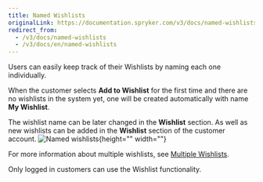 ```yaml
---
title: Named Wishlists
originalLink: https://documentation.spryker.com/v3/docs/named-wishlists
redirect_from:
  - /v3/docs/named-wishlists
  - /v3/docs/en/named-wishlists
---
```


Users can easily keep track of their Wishlists by naming each one individually.

When the customer selects **Add to Wishlist** for the first time and there are no wishlists in the system yet, one will be created automatically with name **My Wishlist**.

The wishlist name can be later changed in the **Wishlist** section. As well as new wishlists can be added in the **Wishlist** section of the customer account.
![Named wishlists](https://spryker.s3.eu-central-1.amazonaws.com/docs/Features/Wishlist/Named+Wishlist/named_wishlist.gif){height="" width=""}

For more information about multiple wishlists, see [Multiple Wishlists](/docs/scos/dev/features/202001.0/wishlist/multiple-wishlists.html).

Only logged in customers can use the Wishlist functionality.
